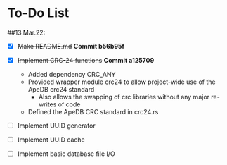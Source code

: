 # To-Do List

##13.Mar.22:
  - [X] ~~Make README.md~~ **Commit b56b95f**
  - [X] ~~Implement CRC-24 functions~~ **Commit a125709**

    - Added dependency CRC_ANY
    - Provided wrapper module crc24 to allow project-wide use of the ApeDB crc24 standard
      - Also allows the swapping of crc libraries without any major re-writes of code
    - Defined the ApeDB CRC standard in crc24.rs

  - [ ] Implement UUID generator
  - [ ] Implement UUID cache
  - [ ] Implement basic database file I/O
